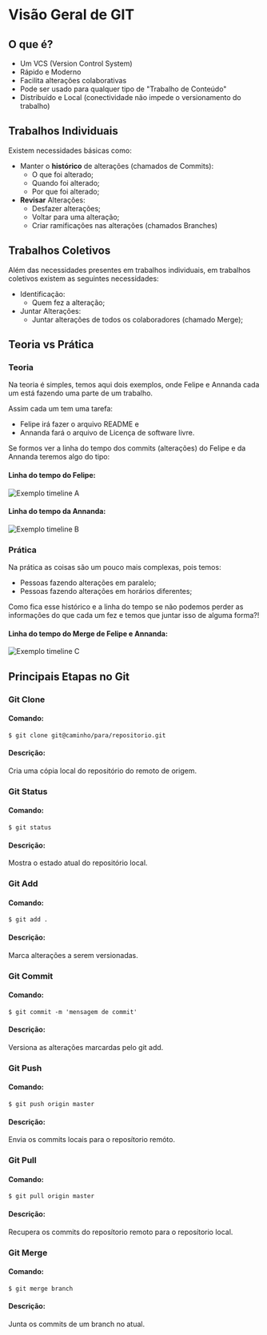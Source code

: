 # Visão Geral de GIT

## O que é?

* Um VCS (Version Control System)
* Rápido e Moderno
* Facilita alterações colaborativas
* Pode ser usado para qualquer tipo de "Trabalho de Conteúdo"
* Distribuído e Local (conectividade não impede o versionamento do trabalho)

## Trabalhos Individuais

Existem necessidades básicas como:

* Manter o **histórico** de alterações (chamados de Commits):
    * O que foi alterado;
    * Quando foi alterado;
    * Por que foi alterado;
* **Revisar** Alterações:
    * Desfazer alterações;
    * Voltar para uma alteração;
    * Criar ramificações nas alterações (chamados Branches)


## Trabalhos Coletivos

Além das necessidades presentes em trabalhos individuais, em trabalhos coletivos existem as seguintes necessidades:

* Identificação:
    * Quem fez a alteração;
* Juntar Alterações:
    * Juntar alterações de todos os colaboradores (chamado Merge);



## Teoria vs Prática

### Teoria

Na teoria é simples, temos aqui dois exemplos, onde Felipe e Annanda cada um está fazendo uma parte de um trabalho.

Assim cada um tem uma tarefa:
* Felipe irá fazer o arquivo README e
* Annanda fará o arquivo de Licença de software livre.

Se formos ver a linha do tempo dos commits (alterações) do Felipe e da Annanda teremos algo do tipo:

#### Linha do tempo do Felipe:

![Exemplo timeline A](imgs/timeline_a.png)

#### Linha do tempo da Annanda:

![Exemplo timeline B](imgs/timeline_b.png)

### Prática

Na prática as coisas são um pouco mais complexas, pois temos:

* Pessoas fazendo alterações em paralelo;
* Pessoas fazendo alterações em horários diferentes;

Como fica esse histórico e a linha do tempo se não podemos perder as informações do que cada um fez e temos que juntar isso de alguma forma?!

#### Linha do tempo do Merge de Felipe e Annanda:

![Exemplo timeline C](imgs/timeline_c.png)

## Principais Etapas no Git

### Git Clone

#### Comando:

    $ git clone git@caminho/para/repositorio.git

#### Descrição:

Cria uma cópia local do repositório do remoto de origem.

### Git Status

#### Comando:

    $ git status

#### Descrição:

Mostra o estado atual do repositório local.


### Git Add

#### Comando:

    $ git add .

#### Descrição:

Marca alterações a serem versionadas.


### Git Commit

#### Comando:

    $ git commit -m 'mensagem de commit'

#### Descrição:

Versiona as alterações marcardas pelo git add.


### Git Push

#### Comando:

    $ git push origin master

#### Descrição:

Envia os commits locais para o reposítorio remóto.


### Git Pull

#### Comando:

    $ git pull origin master

#### Descrição:

Recupera os commits do reposítorio remoto para o reposítorio local.


### Git Merge

#### Comando:

    $ git merge branch

#### Descrição:

Junta os commits de um branch no atual.


